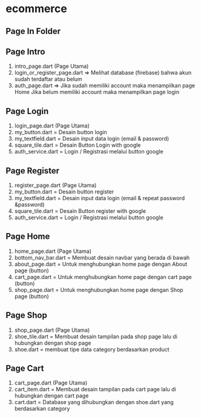 # ecommerce

## Page In Folder

<h2>Page Intro</h2>

1. intro_page.dart (Page Utama)
2. login_or_register_page.dart => Melihat database (firebase) bahwa akun sudah terdaftar atau belum
3. auth_page.dart => Jika sudah memiliki account maka menampilkan page Home
   Jika belum memiliki account maka menampilkan page login

<h2>Page Login</h2>

1. login_page.dart (Page Utama)
2. my_button.dart = Desain button login
3. my_textfield.dart = Desain input data login (email & password)
4. square_tile.dart = Desain Button Login with google
5. auth_service.dart = Login / Registrasi melalui button google

<h2>Page Register</h2>

1. register_page.dart (Page Utama)
2. my_button.dart = Desain button register
3. my_textfield.dart = Desain input data login (email & repeat password &password)
4. square_tile.dart = Desain Button register with google
5. auth_service.dart = Login / Registrasi melalui button google

<h2>Page Home</h2>

1. home_page.dart (Page Utama)
2. bottom_nav_bar.dart = Membuat desain navbar yang berada di bawah
3. about_page.dart = Untuk menghubungkan home page dengan About page (button)
4. cart_page.dart = Untuk menghubungkan home page dengan cart page (button)
5. shop_page.dart = Untuk menghubungkan home page dengan Shop page (button)

<h2>Page Shop</h2>

1. shop_page.dart (Page Utama)
2. shoe_tile.dart = Membuat desain tampilan pada shop page lalu di hubungkan dengan shop page
3. shoe.dart = membuat tipe data category berdasarkan product

<h2>Page Cart</h2>

1. cart_page.dart (Page Utama)
2. cart_item.dart = Membuat desain tampilan pada cart page lalu di hubungkan dengan cart page
3. cart.dart = Database yang dihubungkan dengan shoe.dart yang berdasarkan category
